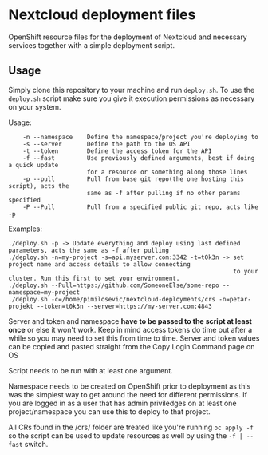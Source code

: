 # Nextcloud deployment files
OpenShift resource files for the deployment of Nextcloud and necessary services together with a simple deployment script.

## Usage

Simply clone this repository to your machine and run `deploy.sh`.
To use the `deploy.sh` script make sure you give it execution permissions as necessary on your system.

Usage:

        -n --namespace    Define the namespace/project you're deploying to
        -s --server       Define the path to the OS API
        -t --token        Define the access token for the API
        -f --fast         Use previously defined arguments, best if doing a quick update
                          for a resource or something along those lines
        -p --pull         Pull from base git repo(the one hosting this script), acts the
                          same as -f after pulling if no other params specified
        -P --Pull         Pull from a specified public git repo, acts like -p

Examples:
```
./deploy.sh -p -> Update everything and deploy using last defined parameters, acts the same as -f after pulling
./deploy.sh -n=my-project -s=api.myserver.com:3342 -t=t0k3n -> set project name and access details to allow connecting 
                                                               to your cluster. Run this first to set your environment.
./deploy.sh --Pull=https://github.com/SomeoneElse/some-repo --namespace=my-project
./deploy.sh -c=/home/pimilosevic/nextcloud-deployments/crs -n=petar-projekt --token=t0k3n --server=https://my-server.com:4843

```

Server and token and namespace __have to be passed to the script at least once__ or else it won't work. Keep in mind access tokens do time out after a while so you may need to set this from time to time.
Server and token values can be copied and pasted straight from the Copy Login Command page on OS

Script needs to be run with at least one argument. 

Namespace needs to be created on OpenShift prior to deployment as this was the simplest way to get around the need for different permissions. If you are logged in as a user that has admin priviledges on at least one project/namespace you can use this to deploy to that project.

All CRs found in the /crs/ folder are treated like you're running `oc apply -f` so the script can be used to update resources as well by using the `-f | --fast` switch.
